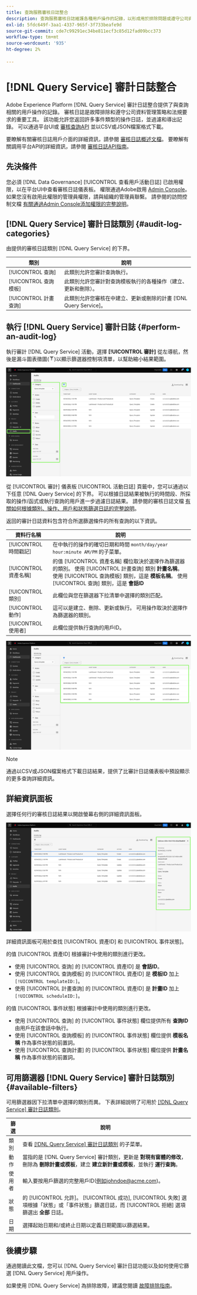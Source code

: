```yaml
---
title: 查詢服務審核日誌整合
description: 查詢服務審核日誌維護各種用戶操作的記錄，以形成用於排除問題或遵守公司資料管理策略和法規要求的審核跟蹤。 本教程概述了特定於查詢服務的審計日誌功能。
exl-id: 5fdc649f-3aa1-4337-965f-3f733beafe9d
source-git-commit: cde7c99291ec34be811ecf3c85d12fad09bcc373
workflow-type: tm+mt
source-wordcount: '935'
ht-degree: 2%

---
```


# [!DNL Query Service] 審計日誌整合

Adobe Experience Platform [!DNL Query Service] 審計日誌整合提供了與查詢相關的用戶操作的記錄。 審核日誌是故障排除和遵守公司資料管理策略和法規要求的重要工具。 該功能允許您返回許多事件類型的操作日誌，並過濾和導出記錄。 可以通過平台UI或 [審核查詢API](https://www.adobe.io/experience-platform-apis/references/audit-query/) 並以CSV或JSON檔案格式下載。

要瞭解有關審核日誌用戶介面的詳細資訊，請參閱 [審核日誌概述文檔](../../landing/governance-privacy-security/audit-logs/overview.md)。 要瞭解有關調用平台API的詳細資訊，請參閱 [審核日誌API指南](../../landing/api-guide.md)。

## 先決條件

您必須 [!DNL Data Governance] [!UICONTROL 查看用戶活動日誌] 已啟用權限，以在平台UI中查看審核日誌儀表板。 權限通過Adobe啟用 [Admin Console](https://adminconsole.adobe.com/)。 如果您沒有啟用此權限的管理員權限，請與組織的管理員聯繫。 請參閱的訪問控制文檔 [有關通過Admin Console添加權限的完整說明](../../access-control/home.md)。

## [!DNL Query Service] 審計日誌類別 {#audit-log-categories}

由提供的審核日誌類別 [!DNL Query Service] 的下界。

| 類別 | 說明 |
|---|---|
| [!UICONTROL 查詢] | 此類別允許您審計查詢執行。 |
| [!UICONTROL 查詢模板] | 此類別允許您審計對查詢模板執行的各種操作（建立、更新和刪除）。 |
| [!UICONTROL 計畫查詢] | 此類別允許您審核在中建立、更新或刪除的計畫 [!DNL Query Service]。 |

## 執行 [!DNL Query Service] 審計日誌 {#perform-an-audit-log}

執行審計 [!DNL Query Service] 活動，選擇 **[!UICONTROL 審計]** 從左導航，然後是漏斗圖表徵圖(![篩選器表徵圖。](../images/audit-log/filter.png))以顯示篩選器控制項清單，以幫助縮小結果範圍。

![左側導航和篩選器控制項中帶有「審核」的Platform UI審核日誌儀表板突出顯示。](../images/audit-log/filter-controls.png)

從 [!UICONTROL 審計] 儀表板 [!UICONTROL 活動日誌] 頁籤中，您可以通過以下任意 [!DNL Query Service] 的下界。 可以根據日誌結果被執行的時間段、所採取的操作/函式或執行查詢的用戶進一步過濾日誌結果。 請參閱的審核日誌文檔 [有關如何根據類別、操作、用戶和狀態篩選日誌的完整說明](../../landing/governance-privacy-security/audit-logs/overview.md#managing-audit-logs-in-the-ui)。

返回的審計日誌資料包含符合所選篩選條件的所有查詢的以下資訊。

| 資料行名稱 | 說明 |
|---|---|
| [!UICONTROL 時間戳記] | 在中執行的操作的確切日期和時間 `month/day/year hour:minute AM/PM` 的子菜單。 |
| [!UICONTROL 資產名稱] | 的值 [!UICONTROL 資產名稱] 欄位取決於選擇作為篩選器的類別。 使用 [!UICONTROL 計畫查詢] 類別 **計畫名稱**。 使用 [!UICONTROL 查詢模板] 類別，這是 **模板名稱**。 使用 [!UICONTROL 查詢] 類別，這是 **會話ID** |
| [!UICONTROL 類別] | 此欄位與您在篩選器下拉清單中選擇的類別匹配。 |
| [!UICONTROL 動作] | 這可以是建立、刪除、更新或執行。 可用操作取決於選擇作為篩選器的類別。 |
| [!UICONTROL 使用者] | 此欄位提供執行查詢的用戶ID。 |

![「審核」儀表板，其中已篩選的活動日誌突出顯示。](../images/audit-log/filtered-activity.png)

>[!NOTE]
>
>通過以CSV或JSON檔案格式下載日誌結果，提供了比審計日誌儀表板中預設顯示的更多查詢詳細資訊。

## 詳細資訊面板

選擇任何行的審核日誌結果以開啟螢幕右側的詳細資訊面板。

![審核儀表板「活動日誌」頁籤，其中突出顯示了「詳細資訊」面板。](../images/audit-log/details-panel.png)

詳細資訊面板可用於查找 [!UICONTROL 資產ID] 和 [!UICONTROL 事件狀態]。

的值 [!UICONTROL 資產ID] 根據審計中使用的類別進行更改。

* 使用 [!UICONTROL 查詢] 的 [!UICONTROL 資產ID] 是  **會話ID**。
* 使用 [!UICONTROL 查詢模板] 的 [!UICONTROL 資產ID] 是 **模板ID** 加上 `[!UICONTROL templateID:]`。
* 使用 [!UICONTROL 計畫查詢] 的 [!UICONTROL 資產ID] 是  **計畫ID** 加上 `[!UICONTROL scheduleID:]`。

的值 [!UICONTROL 事件狀態] 根據審計中使用的類別進行更改。

* 使用 [!UICONTROL 查詢] 的 [!UICONTROL 事件狀態] 欄位提供所有 **查詢ID** 由用戶在該會話中執行。
* 使用 [!UICONTROL 查詢模板] 的 [!UICONTROL 事件狀態] 欄位提供 **模板名稱** 作為事件狀態的前置詞。
* 使用 [!UICONTROL 查詢計畫] 的 [!UICONTROL 事件狀態] 欄位提供 **計畫名稱** 作為事件狀態的前置詞。

## 可用篩選器 [!DNL Query Service] 審計日誌類別 {#available-filters}

可用篩選器因下拉清單中選擇的類別而異。 下表詳細說明了可用於 [[!DNL Query Service] 審計日誌類別](#audit-log-categories)。

| 篩選 | 說明 |
|---|---|
| 類別 | 查看 [[!DNL Query Service] 審計日誌類別](#audit-log-categories) 的子菜單。 |
| 動作 | 當指的是 [!DNL Query Service] 審計類別，更新是 **對現有窗體的修改**，刪除為 **刪除計畫或模板**，建立 **建立新計畫或模板**，並執行 **運行查詢**。 |
| 使用者 | 輸入要按用戶篩選的完整用戶ID(例如johndoe@acme.com)。 |
| 狀態 | 的 [!UICONTROL 允許]。 [!UICONTROL 成功], [!UICONTROL 失敗] 選項根據「狀態」或「事件狀態」篩選日誌，而 [!UICONTROL 拒絕] 選項篩選出 **全部** 日誌。 |
| 日期 | 選擇起始日期和/或終止日期以定義日期範圍以篩選結果。 |

## 後續步驟

通過閱讀此文檔，您可以 [!DNL Query Service] 審計日誌功能以及如何使用它篩選 [!DNL Query Service] 用戶操作。

如果使用 [!DNL Query Service] 為排除故障，建議您閱讀 [故障排除指南](../troubleshooting-guide.md)。
